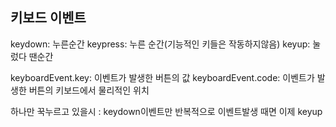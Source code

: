 ## 키보드 이벤트
keydown: 누른순간
keypress: 누른 순간(기능적인 키들은 작동하지않음)
keyup: 눌렀다 땐순간

keyboardEvent.key: 이벤트가 발생한 버튼의 값
keyboardEvent.code: 이벤트가 발생한 버튼의 키보드에서 물리적인 위치

하나만 꾹누르고 있을시 : keydown이벤트만 반복적으로 이벤트발생 때면 이제 keyup